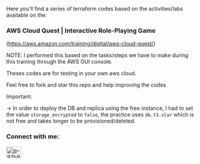 Here you'll find a series of terraform codes based on the activities/labs available on the:

### AWS Cloud Quest | Interactive Role-Playing Game

(https://aws.amazon.com/training/digital/aws-cloud-quest/)

NOTE: I performed this based on the tasks/steps we have to make during this training through the AWS GUI console.

Theses codes are for testing in your own aws cloud.

Feel free to fork and star this repo and help improving the codes

Important:

-> In order to deploy the DB and replica using the free instance, I had to set the value `storage_encrypted` to `false`, the practice uses `db.t3.xlar` which is not free and takes longer to be provisioned/deleted.

<h3 align="left">Connect with me:</h3>
<p align="left">
<a href="https://www.linkedin.com/in/jorluis-perales-93b92096/" target="blank"><img align="center" src="https://raw.githubusercontent.com/rahuldkjain/github-profile-readme-generator/master/src/images/icons/Social/linked-in-alt.svg" alt="jp-93b92096" height="30" width="40" /></a>
</p>

